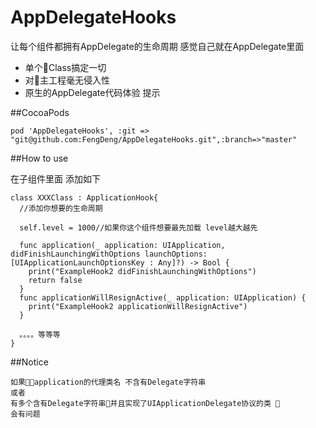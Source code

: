 # AppDelegateHooks


让每个组件都拥有AppDelegate的生命周期  感觉自己就在AppDelegate里面

- 单个Class搞定一切
- 对主工程毫无侵入性
- 原生的AppDelegate代码体验 提示


##CocoaPods

    pod 'AppDelegateHooks', :git => "git@github.com:FengDeng/AppDelegateHooks.git",:branch=>"master"

##How to use

在子组件里面 添加如下

    class XXXClass : ApplicationHook{
      //添加你想要的生命周期

      self.level = 1000//如果你这个组件想要最先加载 level越大越先

      func application(_ application: UIApplication, didFinishLaunchingWithOptions launchOptions: [UIApplicationLaunchOptionsKey : Any]?) -> Bool {
        print("ExampleHook2 didFinishLaunchingWithOptions")
        return false
      }
      func applicationWillResignActive(_ application: UIApplication) {
        print("ExampleHook2 applicationWillResignActive")
      }

      。。。。等等等
    }

##Notice


    如果application的代理类名 不含有Delegate字符串  
    或者
    有多个含有Delegate字符串并且实现了UIApplicationDelegate协议的类 
    会有问题




